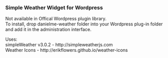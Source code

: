 ### Simple Weather Widget for Wordpress
<p>Not available in Offical Wordpress plugin library.<br>
To install, drop danielme-weather folder into your Wordpress plug-in folder and add it in the administration interface.</p>
<p>Uses: <br>simpleWeather v3.0.2 - http://simpleweatherjs.com
<br>Weather Icons - http://erikflowers.github.io/weather-icons </p>

